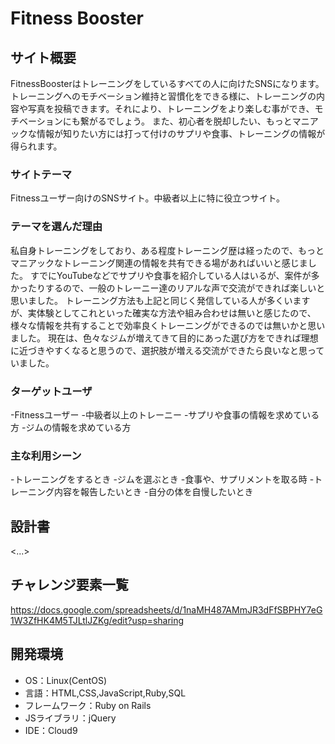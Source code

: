 # Fitness Booster

## サイト概要
FitnessBoosterはトレーニングをしているすべての人に向けたSNSになります。
トレーニングへのモチベーション維持と習慣化をできる様に、トレーニングの内容や写真を投稿できます。それにより、トレーニングをより楽しむ事ができ、モチベーションにも繋がるでしょう。
また、初心者を脱却したい、もっとマニアックな情報が知りたい方には打って付けのサプリや食事、トレーニングの情報が得られます。


### サイトテーマ
Fitnessユーザー向けのSNSサイト。中級者以上に特に役立つサイト。



### テーマを選んだ理由
私自身トレーニングをしており、ある程度トレーニング歴は経ったので、もっとマニアックなトレーニング関連の情報を共有できる場があればいいと感じました。
すでにYouTubeなどでサプリや食事を紹介している人はいるが、案件が多かったりするので、一般のトレーニー達のリアルな声で交流ができれば楽しいと思いました。
トレーニング方法も上記と同じく発信している人が多くいますが、実体験としてこれといった確実な方法や組み合わせは無いと感じたので、様々な情報を共有することで効率良くトレーニングができるのでは無いかと思いました。
現在は、色々なジムが増えてきて目的にあった選び方をできれば理想に近づきやすくなると思うので、選択肢が増える交流ができたら良いなと思っていました。

### ターゲットユーザ

-Fitnessユーザー
-中級者以上のトレーニー
-サプリや食事の情報を求めている方
-ジムの情報を求めている方
### 主な利用シーン
-トレーニングをするとき
-ジムを選ぶとき
-食事や、サプリメントを取る時
-トレーニング内容を報告したいとき
-自分の体を自慢したいとき

## 設計書
<...>

## チャレンジ要素一覧
https://docs.google.com/spreadsheets/d/1naMH487AMmJR3dFfSBPHY7eG1W3ZfHK4M5TJLtlJZKg/edit?usp=sharing

## 開発環境
- OS：Linux(CentOS)
- 言語：HTML,CSS,JavaScript,Ruby,SQL
- フレームワーク：Ruby on Rails
- JSライブラリ：jQuery
- IDE：Cloud9


